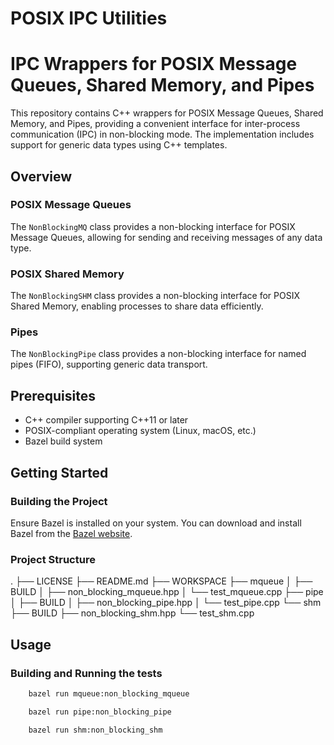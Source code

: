 # POSIX IPC Utilities

# IPC Wrappers for POSIX Message Queues, Shared Memory, and Pipes

This repository contains C++ wrappers for POSIX Message Queues, Shared Memory, and Pipes, providing a convenient interface for inter-process communication (IPC) in non-blocking mode. The implementation includes support for generic data types using C++ templates.

## Overview

### POSIX Message Queues

The `NonBlockingMQ` class provides a non-blocking interface for POSIX Message Queues, allowing for sending and receiving messages of any data type.

### POSIX Shared Memory

The `NonBlockingSHM` class provides a non-blocking interface for POSIX Shared Memory, enabling processes to share data efficiently.

### Pipes

The `NonBlockingPipe` class provides a non-blocking interface for named pipes (FIFO), supporting generic data transport.

## Prerequisites

- C++ compiler supporting C++11 or later
- POSIX-compliant operating system (Linux, macOS, etc.)
- Bazel build system

## Getting Started

### Building the Project

Ensure Bazel is installed on your system. You can download and install Bazel from the [Bazel website](https://bazel.build/).

### Project Structure

.
├── LICENSE
├── README.md
├── WORKSPACE
├── mqueue
│   ├── BUILD
│   ├── non_blocking_mqueue.hpp
│   └── test_mqueue.cpp
├── pipe
│   ├── BUILD
│   ├── non_blocking_pipe.hpp
│   └── test_pipe.cpp
└── shm
    ├── BUILD
    ├── non_blocking_shm.hpp
    └── test_shm.cpp

## Usage

### Building and Running the tests
```bash
    bazel run mqueue:non_blocking_mqueue
```
```bash
    bazel run pipe:non_blocking_pipe
```
```bash
    bazel run shm:non_blocking_shm
```